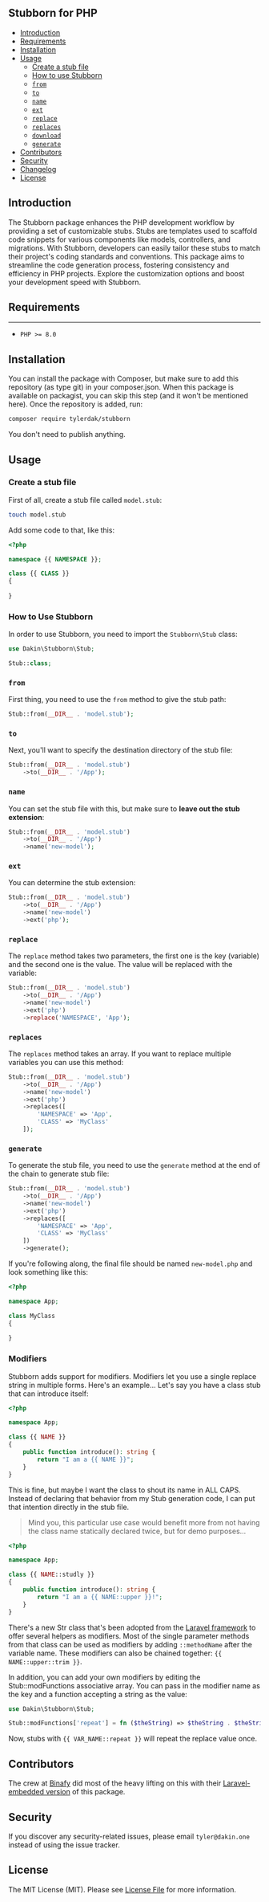 ## Stubborn for PHP

- [Introduction](#introduction)
- [Requirements](#requirements)
- [Installation](#installation)
- [Usage](#usage)
    - [Create a stub file](#create-a-stub-file)
    - [How to use Stubborn](#how-using-stubborn)
    - [`from`](#from)
    - [`to`](#to)
    - [`name`](#name)
    - [`ext`](#ext)
    - [`replace`](#replace)
    - [`replaces`](#replaces)
    - [`download`](#download)
    - [`generate`](#generate)
- [Contributors](#contributors)
- [Security](#security)
- [Changelog](#changelog)
- [License](#license)

<a name="introduction"></a>
## Introduction

The Stubborn package enhances the PHP development workflow by providing a set of customizable stubs. Stubs are templates used to scaffold code snippets for various components like models, controllers, and migrations. With Stubborn, developers can easily tailor these stubs to match their project's coding standards and conventions. This package aims to streamline the code generation process, fostering consistency and efficiency in PHP projects. Explore the customization options and boost your development speed with Stubborn.

<a name="requirements"></a>
## Requirements

***
- ```PHP >= 8.0```


<a name="installation"></a>
## Installation

You can install the package with Composer, but make sure to add this repository (as type git) in your composer.json. When this package is available on packagist, you can skip this step (and it won't be mentioned here).
Once the repository is added, run:
```bash
composer require tylerdak/stubborn
```

You don't need to publish anything.

<a name="usage"></a>
## Usage

<a name="create-a-stub-file"></a>
### Create a stub file
First of all, create a stub file called `model.stub`:

```bash
touch model.stub
```

Add some code to that, like this:

```php
<?php

namespace {{ NAMESPACE }};

class {{ CLASS }}
{
    
}
```

<a name="how-using-stubborn"></a>
### How to Use Stubborn

In order to use Stubborn, you need to import the `Stubborn\Stub` class:

```php
use Dakin\Stubborn\Stub;

Stub::class;
```

<a name="from"></a>
### `from`

First thing, you need to use the `from` method to give the stub path:

```php
Stub::from(__DIR__ . 'model.stub');
```

<a name="to"></a>
### `to`

Next, you'll want to specify the destination directory of the stub file:

```php
Stub::from(__DIR__ . 'model.stub')
    ->to(__DIR__ . '/App');
```

<a name="name"></a>
### `name`

You can set the stub file with this, but make sure to **leave out the stub extension**:

```php
Stub::from(__DIR__ . 'model.stub')
    ->to(__DIR__ . '/App')
    ->name('new-model');
```

<a name="ext"></a>
### `ext`

You can determine the stub extension:

```php
Stub::from(__DIR__ . 'model.stub')
    ->to(__DIR__ . '/App')
    ->name('new-model')
    ->ext('php');
```

<a name="replace"></a>
### `replace`

The `replace` method takes two parameters, the first one is the key (variable) and the second one is the value. The value will be replaced with the variable:

```php
Stub::from(__DIR__ . 'model.stub')
    ->to(__DIR__ . '/App')
    ->name('new-model')
    ->ext('php')
    ->replace('NAMESPACE', 'App');
```

<a name="replaces"></a>
### `replaces`

The `replaces` method takes an array. If you want to replace multiple variables you can use this method:

```php
Stub::from(__DIR__ . 'model.stub')
    ->to(__DIR__ . '/App')
    ->name('new-model')
    ->ext('php')
    ->replaces([
        'NAMESPACE' => 'App',
        'CLASS' => 'MyClass'
    ]);
```

<a name="generate"></a>
### `generate`

To generate the stub file, you need to use the `generate` method at the end of the chain to generate stub file:

```php
Stub::from(__DIR__ . 'model.stub')
    ->to(__DIR__ . '/App')
    ->name('new-model')
    ->ext('php')
    ->replaces([
        'NAMESPACE' => 'App',
        'CLASS' => 'MyClass'
    ])
    ->generate();
```

If you're following along, the final file should be named `new-model.php` and look something like this:

```php
<?php

namespace App;

class MyClass
{
    
}
```

<a name="modifiers"></a>
### Modifiers

Stubborn adds support for modifiers. Modifiers let you use a single replace string in multiple forms.
Here's an example... Let's say you have a class stub that can introduce itself:
```php
<?php

namespace App;

class {{ NAME }}
{
    public function introduce(): string {
        return "I am a {{ NAME }}";
    }
}
```

This is fine, but maybe I want the class to shout its name in ALL CAPS. Instead of declaring that behavior from my Stub generation code, I can put that intention directly in the stub file.
> Mind you, this particular use case would benefit more from not having the class name statically declared twice, but for demo purposes...

```php
<?php

namespace App;

class {{ NAME::studly }}
{
    public function introduce(): string {
        return "I am a {{ NAME::upper }}!";
    }
}
```
There's a new Str class that's been adopted from the [Laravel framework](https://github.com/laravel/framework) to offer several helpers as modifiers. Most of the single parameter methods from that class can be used as modifiers by adding `::methodName` after the variable name.
These modifiers can also be chained together: `{{ NAME::upper::trim }}`.

In addition, you can add your own modifiers by editing the Stub::modFunctions associative array. You can pass in the modifier name as the key and a function accepting a string as the value:
```php
use Dakin\Stubborn\Stub;

Stub::modFunctions['repeat'] = fn ($theString) => $theString . $theString;
```
Now, stubs with `{{ VAR_NAME::repeat }}` will repeat the replace value once.

<a name="contributors"></a>
## Contributors
The crew at [Binafy](https://github.com/binafy) did most of the heavy lifting on this with their [Laravel-embedded version](https://github.com/binafy/laravel-stub) of this package.

<a name="security"></a>
## Security

If you discover any security-related issues, please email `tyler@dakin.one` instead of using the issue tracker.

<a name="license"></a>
## License

The MIT License (MIT). Please see [License File](https://github.com/tylerdak/stubborn/blob/1.x/LICENSE) for more information.
